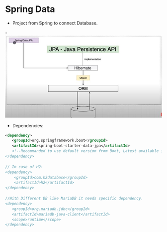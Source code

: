# Spring Data
- Project from Spring to connect Database.

-![spring-data-pic](images/spring-data-jpa/spring-data-pic.JPG)

- Dependencies:
```xml
<dependency>
   <groupId>org.springframework.boot</groupId>
   <artifactId>spring-boot-starter-data-jpa</artifactId>
   <!--Recommanded to use default version from Boot, Latest available is 2.4.1
</dependency>

// In case of H2:
<dependency>
    <groupId>com.h2database</groupId>
    <artifactId>h2</artifactId>
</dependency>

//With Different DB like MariaDB it needs specific dependency.
<dependency>
   <groupId>org.mariadb.jdbc</groupId>
   <artifactId>mariadb-java-client</artifactId>
   <scope>runtime</scope>
</dependency>
```


 